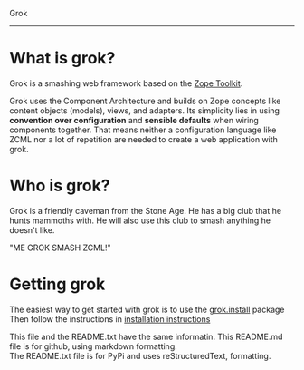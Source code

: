 Grok
****

What is grok?
=============

Grok is a smashing web framework based on the 
[Zope Toolkit](https://zopetoolkit.readthedocs.io/en/latest/).

Grok uses the Component Architecture and builds on Zope concepts like
content objects (models), views, and adapters.  Its simplicity lies in
using **convention over configuration** and **sensible defaults** when
wiring components together.  That means neither a configuration
language like ZCML nor a lot of repetition are needed to create a web
application with grok.


Who is grok?
============

Grok is a friendly caveman from the Stone Age.  He has a big club that
he hunts mammoths with.  He will also use this club to smash anything
he doesn't like.

"ME GROK SMASH ZCML!"

Getting grok
============

The easiest way to get started with grok is to use the
[grok.install](https://github.com/clozinski/grok.install)
 package
Then follow the instructions in 
[installation instructions](https://github.com/clozinski/grok.install/blob/master/INSTALL.md)

This file and the README.txt have the same informatin.
This README.md file is for github, using markdown formatting.  
The README.txt file is for PyPi and uses reStructuredText, formatting.



